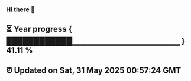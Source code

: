 ### Hi there 👋
⏳ Year progress { ████████████▁▁▁▁▁▁▁▁▁▁▁▁▁▁▁▁▁▁ } 41.11 %
---
⏰ Updated on Sat, 31 May 2025 00:57:24 GMT
---
